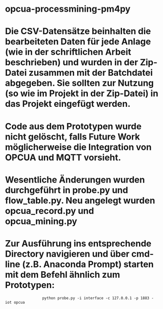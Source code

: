 # opcua-processmining-pm4py
# Die CSV-Datensätze beinhalten die bearbeiteten Daten für jede Anlage (wie in der schriftlichen Arbeit beschrieben) und wurden in der Zip-Datei zusammen mit der Batchdatei abgegeben. Sie sollten zur Nutzung (so wie im Projekt in der Zip-Datei) in das Projekt eingefügt werden.
# Code aus dem Prototypen wurde nicht gelöscht, falls Future Work möglicherweise die Integration von OPCUA und MQTT vorsieht.
# Wesentliche Änderungen wurden durchgeführt in probe.py und flow_table.py. Neu angelegt wurden opcua_record.py und opcua_mining.py
# Zur Ausführung ins entsprechende Directory navigieren und über cmd-line (z.B. Anaconda Prompt) starten mit dem Befehl ähnlich zum Prototypen:
					 python probe.py -i interface -c 127.0.0.1 -p 1883 -iot opcua

